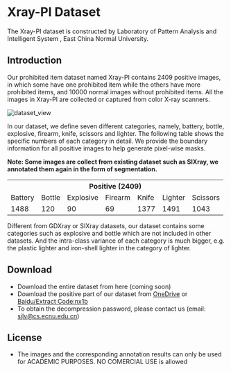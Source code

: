 # Xray-PI Dataset

The Xray-PI dataset is constructed by Laboratory of Pattern Analysis and Intelligent System , East China Normal University.

## Introduction

Our prohibited item dataset named Xray-PI contains 2409 positive images, in which some have one prohibited item while the others have more prohibited items, and 10000 normal images without prohibited items. All the images in Xray-PI are collected or captured from color X-ray scanners.

![dataset_view](./dataset.jpg)



In our dataset, we define seven different categories, namely, battery, bottle, explosive, firearm, knife, scissors and lighter. The following table shows the specific numbers of each category in detail. We provide the boundary information for all positive images to help generate pixel-wise masks. 

**Note: Some images are collect from existing dataset such as SIXray, we annotated them again in the form of segmentation.**

<center>
<table class="tg">
  <tr>
    <th class="tg-c3ow" colspan="7">Positive (2409)</th>
  </tr>
  <tr>
    <td class="tg-c3ow">Battery</td>
    <td class="tg-c3ow">Bottle</td>
    <td class="tg-c3ow">Explosive</td>
    <td class="tg-c3ow">Firearm</td>
    <td class="tg-c3ow">Knife</td>
    <td class="tg-c3ow">Lighter</td>
    <td class="tg-c3ow">Scissors</td>
  </tr>
  <tr>
    <td class="tg-c3ow">1488</td>
    <td class="tg-c3ow">120</td>
    <td class="tg-c3ow">90</td>
    <td class="tg-c3ow">69</td>
    <td class="tg-c3ow">1377</td>
    <td class="tg-c3ow">1491</td>
    <td class="tg-c3ow">1043</td>
  </tr>
</table>
</center>


Different from GDXray or SIXray datasets, our dataset contains some categories such as explosive and bottle which are not included in other datasets. And the intra-class variance of each category is much bigger, e.g. the plastic lighter and iron-shell lighter in the category of lighter.



## Download 

- Download the entire dataset from here (coming soon)
- Download the positive part of our dataset from [OneDrive](https://1drv.ms/u/s!Avcw2GQq4yx0tnuWcvH-DnDk4MJZ?e=XGy9N2) or  [Baidu/Extract Code:nx1b](https://pan.baidu.com/s/1AT-EHIde7a_evXfknhpGVQ)  
- To obtain the decompression password, please contact us (email: sjlv@cs.ecnu.edu.cn)

## License

- The images and the corresponding annotation results can only be used for ACADEMIC PURPOSES. NO COMERCIAL USE is allowed




